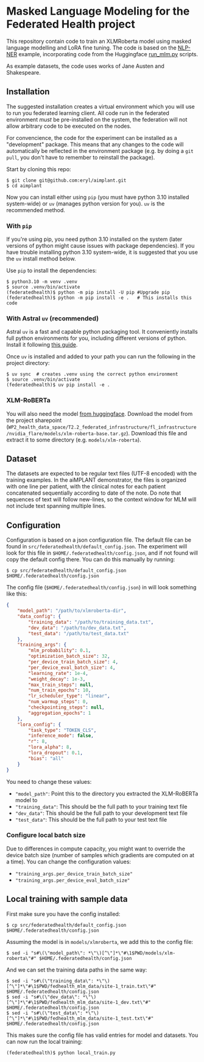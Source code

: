# Masked Language Modeling for the Federated Health project

This repository contain code to train an XLMRoberta model using masked language modelling and LoRA fine tuning. The code is based on the [NLP-NER](https://github.com/NVIDIA/NVFlare/tree/main/examples/advanced/nlp-ner) example, incorporating code from the Huggingface [run_mlm.py](https://github.com/huggingface/transformers/blob/main/examples/pytorch/language-modeling/run_mlm_no_trainer.py) scripts.

As example datasets, the code uses works of Jane Austen and Shakespeare.


## Installation

The suggested installation creates a virtual environment which you will use to run you federated learning client. All code run in the federated environment _must_ be pre-installed on the system, the federation will not allow arbitrary code to be executed on the nodes.

For convencience, the code for the experiment can be installed as a "development" package. This means that any changes to the code will automatically be reflected in the environment package (e.g. by doing a `git pull`, you don't have to remember to reinstall the package).

Start by cloning this repo:
```shell
$ git clone git@github.com:eryl/aimplant.git
$ cd aimplant
```

Now you can install either using `pip` (you must have python 3.10 installed system-wide) or `uv` (manages python version for you). `uv` is the recommended method.

### With `pip`

If you're using pip, you need python 3.10 installed on the system (later versions of python might cause issues with package dependencies). If you have trouble installing python 3.10 system-wide, it is suggested that you use the `uv` install method below.

Use `pip` to install the dependencies:

```shell
$ python3.10 -m venv .venv
$ source .venv/bin/activate
(federatedhealth)$ python -m pip install -U pip #Upgrade pip
(federatedhealth)$ python -m pip install -e .   # This installs this code
```

### With Astral `uv` (recommended)

Astral `uv` is a fast and capable python packaging tool. It conveniently installs full python environments for you, including different versions of python. Install it following [this guide](https://docs.astral.sh/uv/getting-started/installation).

Once `uv` is installed and added to your path you can run the following in the project directory:

```shell
$ uv sync  # creates .venv using the correct python environment
$ source .venv/bin/activate
(federatedhealth)$ uv pip install -e .
```

### XLM-RoBERTa

You will also need the model [from huggingface](https://huggingface.co/FacebookAI/xlm-roberta-base). Download the model from the project sharepoint (`WP2_health_data_space/T2.2_federated_infrastructure/fl_infrastructure/nvidia_flare/models/xlm-roberta-base.tar.gz`). Download this file and extract it to some directory (e.g. `models/xlm-roberta`).


## Dataset

The datasets are expected to be regular text files (UTF-8 encoded) with the training examples. In the aiMPLANT demonstrator, the files is organized with one line per patient, with the clinical notes for each patient concatenated sequentially according to date of the note. Do note that sequences of text will follow new-lines, so the context window for MLM will not include text spanning multiple lines. 


## Configuration

Configuration is based on a json configuration file. The default file can be found in `src/federatedhealth/default_config.json`. The experiment will look for this file in `$HOME/.federatedhealth/config.json`, and if not found will copy the default config there. You can do this manually by running:

```shell
$ cp src/federatedhealth/default_config.json $HOME/.federatedhealth/config.json
```

The config file (`$HOME/.federatedhealth/config.json`) in will look something like this:

```json
{
    "model_path": "/path/to/xlmroberta-dir",
    "data_config": {
        "training_data": "/path/to/training_data.txt",
        "dev_data": "/path/to/dev_data.txt",
        "test_data": "/path/to/test_data.txt"
    },
    "training_args": {
        "mlm_probability": 0.1,
        "optimization_batch_size": 32,
        "per_device_train_batch_size": 4,
        "per_device_eval_batch_size": 4,
        "learning_rate": 1e-4,
        "weight_decay": 1e-3,
        "max_train_steps": null,
        "num_train_epochs": 10,
        "lr_scheduler_type": "linear",
        "num_warmup_steps": 0,
        "checkpointing_steps": null,
        "aggregation_epochs": 1
    },
    "lora_config": {
        "task_type": "TOKEN_CLS", 
        "inference_mode": false, 
        "r": 8, 
        "lora_alpha": 8, 
        "lora_dropout": 0.1,
        "bias": "all"
    }
}
```

You need to change these values:
 - `"model_path"`: Point this to the directory you extracted the XLM-RoBERTa model to 
 - `"training_data"`: This should be the full path to your training text file
 - `"dev_data"`: This should be the full path to your development text file
 - `"test_data"`: This should be the full path to your test text file


### Configure local batch size
Due to differences in compute capacity, you might want to override the device batch size (number of samples which gradients are computed on at a time). You can change the configuration values:

 - `"training_args.per_device_train_batch_size"`
 - `"training_args.per_device_eval_batch_size"`


## Local training with sample data

First make sure you have the config installed:

```shell
$ cp src/federatedhealth/default_config.json $HOME/.federatedhealth/config.json
```

Assuming the model is in `models/xlmroberta`, we add this to the config file:

```shell
$ sed -i "s#\(\"model_path\": *\"\)[^\"]*\"#\1$PWD/models/xlm-roberta\"#" $HOME/.federatedhealth/config.json
```
And we can set the training data paths in the same way:

```shell
$ sed -i "s#\(\"training_data\": *\"\)[^\"]*\"#\1$PWD/fedhealth_mlm_data/site-1_train.txt\"#" $HOME/.federatedhealth/config.json
$ sed -i "s#\(\"dev_data\": *\"\)[^\"]*\"#\1$PWD/fedhealth_mlm_data/site-1_dev.txt\"#" $HOME/.federatedhealth/config.json
$ sed -i "s#\(\"test_data\": *\"\)[^\"]*\"#\1$PWD/fedhealth_mlm_data/site-1_test.txt\"#" $HOME/.federatedhealth/config.json
```

This makes sure the config file has valid entries for model and datasets. You can now run the local training:

```shell
(federatedhealth)$ python local_train.py
```


<!--
## Dockerized run (not updated since 2025-06-30)

You can instead run the client using docker. The `build/Dockerfile` containts the build recipie. The build definition assumes there are certain files needed to be copied into the container. You need to download the XLM-RoBERTa model and place it in `models/xlm-roberta`.

Use the following to build the container:

```
$ cd build
$ docker build -t fedhealth .
```

To run the image, you need to mount in certain directories (path is inside container, the mount target):
 - `/app/data` - this directory should contain three text files, `training_data.txt`, `dev_data.txt` and `test_data.txt`.
 - `/app/client_kit` - this directory should contain your nvidia flare client directory, i.e. your credentials and the startup script.
 - `/app/workspace` - this is where all persistent data from the run will be saved (is this needed, if it's stored under client_kit that's probably for the best)

 To run the container, use the following command (replace the `/path/to/your/[...]` with the appropriate path):

 ```
 docker run --gpus all -it \
    -v /path/to/your/dataset:/app/data \
    -v /path/to/your/client_kit:/app/client_kit \
    fedhealth bash
 ```

This (running with `bash` as an argument) will start a shell inside the container which you can experiment with. There are two other entrypoints available: `simulator` and `client`. These are shortcuts to either start a simulated run inside the container (to test that things work) or to start in NVFLARE client mode, i.e. connect your computer to the federated network.

To run the simulator, you can for example run:

```
$ docker run --gpus all -it -v ./fedhealth_mlm_data:/app/data fedhealth simulate
```

-->